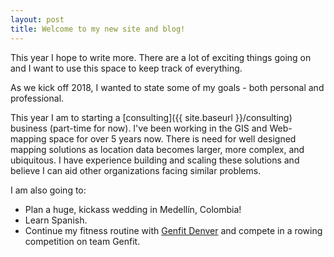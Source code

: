 ```yaml
---
layout: post
title: Welcome to my new site and blog!
---
```


This year I hope to write more. There are a lot of exciting things going on and I want to use this space to keep track of everything.

As we kick off 2018, I wanted to state some of my goals - both personal and professional.

This year I am to starting a [consulting]({{ site.baseurl }}/consulting) business (part-time for now). I've been working in the GIS and Web-mapping space for over 5 years now. There is need for well designed mapping solutions as location data becomes larger, more complex, and ubiquitous. I have experience building and scaling these solutions and believe I can aid other organizations facing similar problems.

I am also going to:
* Plan a huge, kickass wedding in Medellín, Colombia!
* Learn Spanish.
* Continue my fitness routine with [Genfit Denver](http://www.genfitdenver.com/) and compete in a rowing competition on team Genfit.
